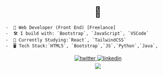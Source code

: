 
<h1 align="center"> 👋 </h1>


    -  🏢 Web Developer (Front End) [Freelance]
    -  🛠️ I build with: `Bootstrap`, `JavaScript`, `VSCode`
    -  🧠 Currently Studying:`React`, `TailwindCSS`
    -  🖥️ Tech Stack:`HTML5`, `Bootstrap`,`JS`,`Python`,`Java`,









<div align="center">

<a href="https://twitter.com/APboatt" target="_blank">
<img src=https://img.shields.io/badge/twitter-%2300acee.svg?&style=for-the-badge&logo=twitter&logoColor=white alt=twitter style="margin-bottom: 5px;" />
</a>

<a href="https://linkedin.com/in/appiah-boateng-0a0014240" target="_blank">
<img src=https://img.shields.io/badge/linkedin-%231E77B5.svg?&style=for-the-badge&logo=linkedin&logoColor=white alt=linkedin style="margin-bottom: 5px;" />
</a>  
</div>  



</td><td valign="top" width="33%">



</td><td valign="top" width="33%">


 

<div align="center">
<img src="https://komarev.com/ghpvc/?username=thehero1z&&style=flat-square" align="center" />
</div>  
